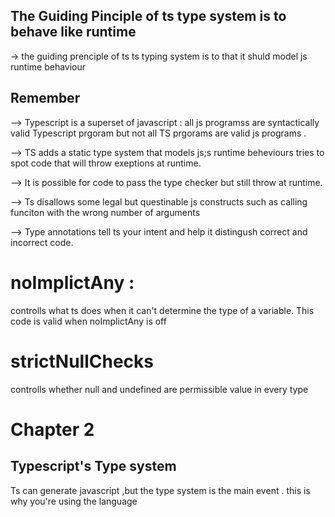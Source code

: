 ## The Guiding Pinciple of ts type system is to behave like runtime 
-> the guiding prenciple of ts ts typing system is to that it shuld model js runtime behaviour 


## Remember 
 
 --> Typescript is a superset of javascript : all js programss are syntactically valid Typescript prgoram but not all TS  prgorams are valid js programs .


 --> TS adds a static type system that models js;s runtime beheviours tries to spot code that will throw exeptions at runtime.
 
 
 --> It is possible for code to pass the type checker but still throw at runtime.
 
 
 --> Ts disallows some legal but questinable js constructs such as calling funciton with the wrong number of arguments 

 --> Type annotations tell ts your intent and help it distingush correct and incorrect code.



 # noImplictAny : 
 controlls what ts does when it can't determine the type of a variable. This code is valid when noImplictAny is off


 # strictNullChecks 
 controlls whether null and undefined are permissible value in every type



# Chapter 2 
## Typescript's Type system

Ts can generate javascript ,but the type system is the main event . this is why you're using the language 
